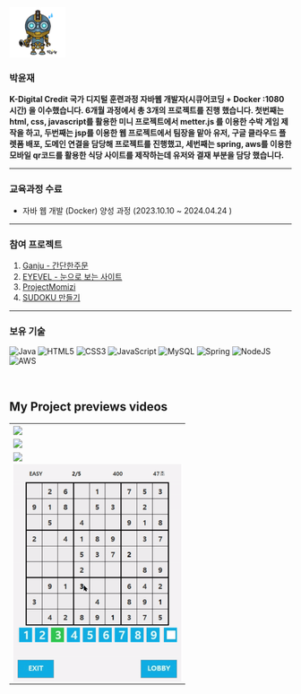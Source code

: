 <img align="center" src="https://github.com/PARK-Yunjae/PARK-Yunjae/blob/main/profile.png" width="100"/>
<br>

### 박윤재
**K-Digital Credit 국가 디지털 훈련과정 자바웹 개발자(시큐어코딩 + Docker :1080 시간) 을 이수했습니다. 6개월 과정에서 총 3개의 프로젝트를 진행 했습니다. 첫번째는 html, css, javascript를 활용한 미니 프로젝트에서 metter.js 를 이용한 수박 게임 제작을 하고, 두번째는 jsp를 이용한 웹 프로젝트에서 팀장을 맡아 유저, 구글 클라우드 플렛폼 배포, 도메인 연결을 담당해 프로젝트를 진행했고, 세번째는 spring, aws를 이용한 모바일 qr코드를 활용한 식당 사이트를 제작하는데 유저와 결재 부분을 담당 했습니다.**

--- 

### 교육과정 수료 
* 자바 웹 개발 (Docker) 양성 과정 (2023.10.10 ~ 2024.04.24 )

---

### 참여 프로젝트 
1. [Ganju - 간단한주문](https://dbswoql.tistory.com/205)
2. [EYEVEL - 눈으로 보는 사이트](https://dbswoql.tistory.com/91)
3. [ProjectMomizi](https://dbswoql.tistory.com/70)
4. [SUDOKU 만들기](https://dbswoql.tistory.com/25)

---

### 보유 기술 

![Java](https://img.shields.io/badge/Java-007396?style=for-the-badge&logo=Java&logoColor=white)
![HTML5](https://img.shields.io/badge/html5-%23E34F26.svg?style=for-the-badge&logo=html5&logoColor=white)
![CSS3](https://img.shields.io/badge/css3-%231572B6.svg?style=for-the-badge&logo=css3&logoColor=white)
![JavaScript](https://img.shields.io/badge/javascript-%23323330.svg?style=for-the-badge&logo=javascript&logoColor=%23F7DF1E)
![MySQL](https://img.shields.io/badge/Mysql-4479A1?style=for-the-badge&logo=Mysql&logoColor=white)
![Spring](https://img.shields.io/badge/Spring-6DB33F?style=for-the-badge&logo=Spring&logoColor=white)
![NodeJS](https://img.shields.io/badge/node.js-6DA55F?style=for-the-badge&logo=node.js&logoColor=white)
![AWS](https://img.shields.io/badge/AWS-%23FF9900.svg?style=for-the-badge&logo=amazon-aws&logoColor=white)

<br>

<h2>My Project previews videos</h2>
<table>
  <tbody>
    <tr>
      <td>
        <a href="https://youtu.be/u6PCW3yc5N8" title="Ganju">
          <img align="center" src="https://github.com/PARK-Yunjae/PARK-Yunjae/blob/main/Ganju.gif?raw=true" width="300px" >
        </a>
      </td>
    </tr>
    <tr>
      <td>
        <a href="https://youtu.be/ON_YWsFCjI8" title="EYEVEL">
          <img align="center" src="https://github.com/PARK-Yunjae/PARK-Yunjae/blob/main/EYEVEL.gif?raw=true" width="300px" >
        </a>
      </td>
    </tr>
    <tr>
      <td>
        <a href="https://youtu.be/u925ZkJL9BM" title="ProjectMomizi">
          <img align="center" src="https://github.com/PARK-Yunjae/PARK-Yunjae/blob/main/ProjectMomizi.gif?raw=true" width="300px" >
        </a>
      </td>
    </tr>
    <tr>
      <td>
        <a href="https://youtu.be/JmUIUEzKjbQ" title="Sudoku">
          <img align="center" src=https://github.com/PARK-Yunjae/PARK-Yunjae/blob/main/Sudoku.gif?raw=true" width="300px" >
        </a>
      </td>
    </tr>
  </tbody>
</table>

<br/>
<br/>
